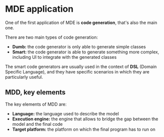 # MDE application

One of the first application of MDE is **code generation**, that's also the main one.

There are two main types of code generation:

- **Dumb:** the code generator is only able to generate simple classes
- **Smart:** the code generator is able to generate something more complex, including UI to integrate with the generated classes

The smart code generators are usually used in the context of **DSL** (Domain Specific Language), and they have specific scenarios in which they are particularly useful.

## MDD, key elements

The key elements of MDD are:

- **Language:** the language used to describe the model
- **Execution engine:** the engine that allows to bridge the gap between the model and the final code
- **Target platform:** the platform on which the final program has to run on
